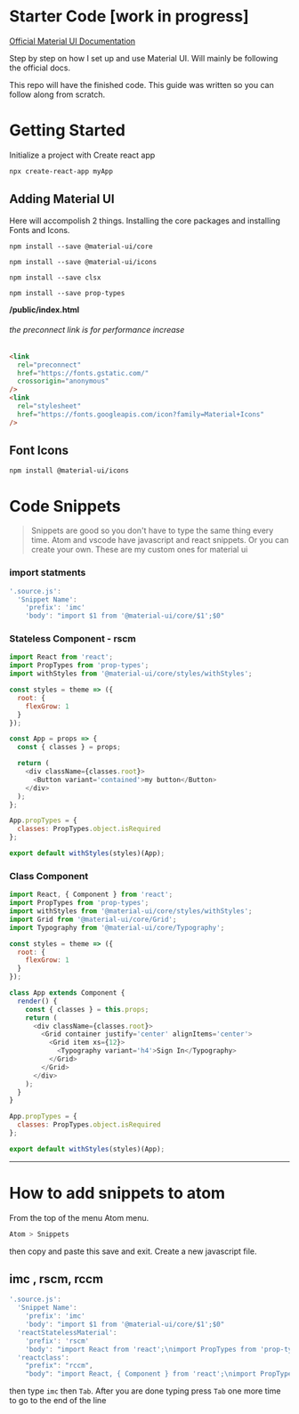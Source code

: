 # Starter Code [work in progress]

[Official Material UI Documentation](https://material-ui.com/getting-started/installation/)

Step by step on how I set up and use Material UI. Will mainly be following the official docs.

This repo will have the finished code. This guide was written so you can follow along from scratch.

# Getting Started

Initialize a project with Create react app

```sh
npx create-react-app myApp
```

## Adding Material UI

Here will accompolish 2 things. Installing the core packages and installing Fonts and Icons.

```
npm install --save @material-ui/core

npm install --save @material-ui/icons

npm install --save clsx

npm install --save prop-types

```

<strong>/public/index.html</strong>

###### the preconnect link is for performance increase

```html
<link
  rel="preconnect"
  href="https://fonts.gstatic.com/"
  crossorigin="anonymous"
/>
<link
  rel="stylesheet"
  href="https://fonts.googleapis.com/icon?family=Material+Icons"
/>
```

## Font Icons

```
npm install @material-ui/icons
```

# Code Snippets

> Snippets are good so you don't have to type the same thing every time. Atom and vscode have javascript and react snippets. Or you can create your own.
> These are my custom ones for material ui

### import statments

```javascript
'.source.js':
  'Snippet Name':
    'prefix': 'imc'
    'body': "import $1 from '@material-ui/core/$1';$0"
```

### Stateless Component - rscm

```javascript
import React from 'react';
import PropTypes from 'prop-types';
import withStyles from '@material-ui/core/styles/withStyles';

const styles = theme => ({
  root: {
    flexGrow: 1
  }
});

const App = props => {
  const { classes } = props;

  return (
    <div className={classes.root}>
      <Button variant='contained'>my button</Button>
    </div>
  );
};

App.propTypes = {
  classes: PropTypes.object.isRequired
};

export default withStyles(styles)(App);
```

### Class Component

```javascript
import React, { Component } from 'react';
import PropTypes from 'prop-types';
import withStyles from '@material-ui/core/styles/withStyles';
import Grid from '@material-ui/core/Grid';
import Typography from '@material-ui/core/Typography';

const styles = theme => ({
  root: {
    flexGrow: 1
  }
});

class App extends Component {
  render() {
    const { classes } = this.props;
    return (
      <div className={classes.root}>
        <Grid container justify='center' alignItems='center'>
          <Grid item xs={12}>
            <Typography variant='h4'>Sign In</Typography>
          </Grid>
        </Grid>
      </div>
    );
  }
}

App.propTypes = {
  classes: PropTypes.object.isRequired
};

export default withStyles(styles)(App);
```

---

# How to add snippets to atom

From the top of the menu Atom menu.

```sh
Atom > Snippets
```

then copy and paste this save and exit. Create a new javascript file.

## imc , rscm, rccm

```javascript
'.source.js':
  'Snippet Name':
    'prefix': 'imc'
    'body': "import $1 from '@material-ui/core/$1';$0"
  'reactStatelessMaterial':
    'prefix': 'rscm'
    'body': "import React from 'react';\nimport PropTypes from 'prop-types';\nimport withStyles from '@material-ui/core/styles/withStyles';\n\nconst styles = theme =>({\n\troot: {\n\t\tflexGrow: 1\n\t}\n});\n\nconst ${1:${TM_FILENAME_BASE}} = (props) => {\n\tconst { classes } = props;\n\n\treturn (\n\t\t<div className={classes.root}>\n\t\t\t$0\n\t\t</div>\n\t);\n};\n\n${1:${TM_FILENAME_BASE}}.propTypes = {\n\tclasses: PropTypes.object.isRequired,\n};\n\nexport default withStyles(styles)(${1:${TM_FILENAME_BASE}});"
  'reactclass':
    "prefix": "rccm",
    "body": "import React, { Component } from 'react';\nimport PropTypes from 'prop-types';\nimport withStyles from '@material-ui/core/styles/withStyles';\n\nconst styles = theme =>({\n\troot: {\n\t\tflexGrow: 1\n\t}\n});\n\nclass ${1:${TM_FILENAME_BASE}} extends Component {\n\trender() { \n\t\tconst { classes } = this.props;\n\t\treturn (\n\t\t\t<div className={classes.root}>\n\t\t\t\t$0\n\t\t\t</div>\n\t);\n\t}\n};\n\n${1:${TM_FILENAME_BASE}}.propTypes = {\n\tclasses: PropTypes.object.isRequired,\n};\n\nexport default withStyles(styles)(${1:${TM_FILENAME_BASE}});"
```

then type `imc` then `Tab`. After you are done typing press `Tab` one more time to go to the end of the line
